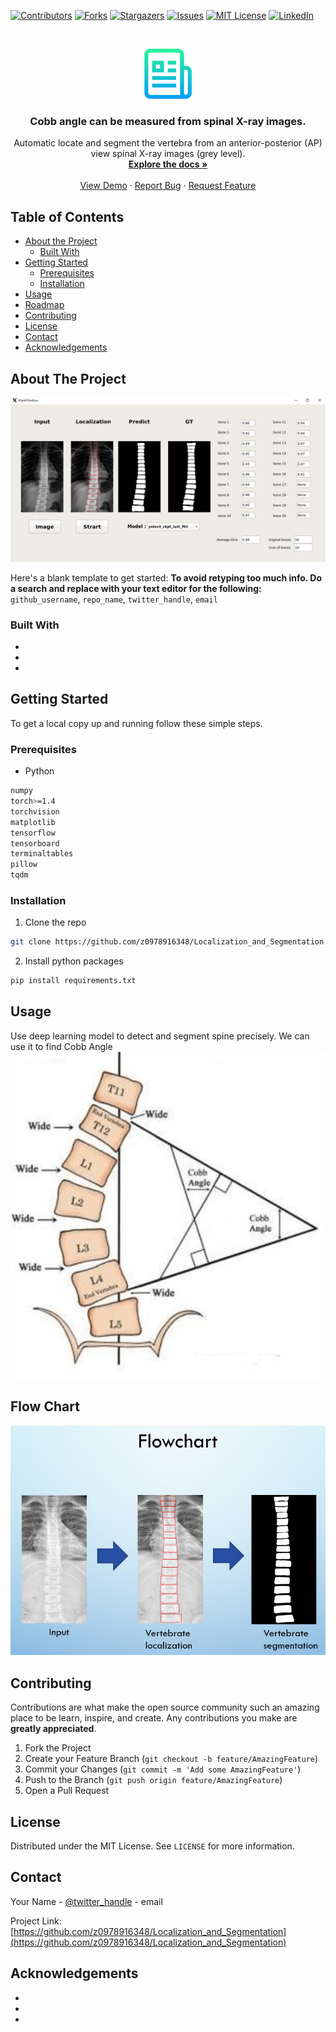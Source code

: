 <!--
*** Thanks for checking out this README Template. If you have a suggestion that would
*** make this better, please fork the repo and create a pull request or simply open
*** an issue with the tag "enhancement".
*** Thanks again! Now go create something AMAZING! :D
***
***
***
*** To avoid retyping too much info. Do a search and replace for the following:
*** github_username, repo_name, twitter_handle, email
-->





<!-- PROJECT SHIELDS -->
<!--
*** I'm using markdown "reference style" links for readability.
*** Reference links are enclosed in brackets [ ] instead of parentheses ( ).
*** See the bottom of this document for the declaration of the reference variables
*** for contributors-url, forks-url, etc. This is an optional, concise syntax you may use.
*** https://www.markdownguide.org/basic-syntax/#reference-style-links
-->
[![Contributors][contributors-shield]][contributors-url]
[![Forks][forks-shield]][forks-url]
[![Stargazers][stars-shield]][stars-url]
[![Issues][issues-shield]][issues-url]
[![MIT License][license-shield]][license-url]
[![LinkedIn][linkedin-shield]][linkedin-url]



<!-- PROJECT LOGO -->
<br />
<p align="center">
  <a href="https://github.com/z0978916348/Localization_and_Segmentation">
    <img src="images/logo.png" alt="Logo" width="80" height="80">
  </a>

  <h3 align="center">Cobb angle can be measured from spinal X-ray images.</h3>

  <p align="center">
    Automatic locate and segment the vertebra from an anterior-posterior (AP) view spinal X-ray images (grey level).
    <br />
    <a href="https://en.wikipedia.org/wiki/Cobb_angle"><strong>Explore the docs »</strong></a>
    <br />
    <br />
    <a href="https://github.com/z0978916348/Localization_and_Segmentation">View Demo</a>
    ·
    <a href="https://github.com/z0978916348/Localization_and_Segmentation/issues">Report Bug</a>
    ·
    <a href="https://github.com/z0978916348/Localization_and_Segmentation/issues">Request Feature</a>
  </p>
</p>



<!-- TABLE OF CONTENTS -->
## Table of Contents

* [About the Project](#about-the-project)
  * [Built With](#built-with)
* [Getting Started](#getting-started)
  * [Prerequisites](#prerequisites)
  * [Installation](#installation)
* [Usage](#usage)
* [Roadmap](#roadmap)
* [Contributing](#contributing)
* [License](#license)
* [Contact](#contact)
* [Acknowledgements](#acknowledgements)



<!-- ABOUT THE PROJECT -->
## About The Project

<!-- [![Product Name Screen Shot][demo]](https://example.com) -->
[![Product Name Screen Shot][demo]](https://example.com)

Here's a blank template to get started:
**To avoid retyping too much info. Do a search and replace with your text editor for the following:**
`github_username`, `repo_name`, `twitter_handle`, `email`


### Built With

* []()
* []()
* []()



<!-- GETTING STARTED -->
## Getting Started

To get a local copy up and running follow these simple steps.

### Prerequisites

* Python
```sh
numpy
torch>=1.4
torchvision
matplotlib
tensorflow
tensorboard
terminaltables
pillow
tqdm
```

### Installation

1. Clone the repo
```sh
git clone https://github.com/z0978916348/Localization_and_Segmentation.git
```
2. Install python packages
```sh
pip install requirements.txt
```



<!-- USAGE EXAMPLES -->
## Usage

Use deep learning model to detect and segment spine precisely. We can use it to find Cobb Angle
![Cobb][Cobb]



<!-- _For more examples, please refer to the [Documentation](https://example.com)_ -->



<!-- ROADMAP -->
## Flow Chart

![flowchart][flowchart]


<!-- CONTRIBUTING -->
## Contributing

Contributions are what make the open source community such an amazing place to be learn, inspire, and create. Any contributions you make are **greatly appreciated**.

1. Fork the Project
2. Create your Feature Branch (`git checkout -b feature/AmazingFeature`)
3. Commit your Changes (`git commit -m 'Add some AmazingFeature'`)
4. Push to the Branch (`git push origin feature/AmazingFeature`)
5. Open a Pull Request



<!-- LICENSE -->
## License

Distributed under the MIT License. See `LICENSE` for more information.



<!-- CONTACT -->
## Contact

Your Name - [@twitter_handle](https://twitter.com/twitter_handle) - email

Project Link: [https://github.com/z0978916348/Localization_and_Segmentation](https://github.com/z0978916348/Localization_and_Segmentation)



<!-- ACKNOWLEDGEMENTS -->
## Acknowledgements

* []()
* []()
* []()





<!-- MARKDOWN LINKS & IMAGES -->
<!-- https://www.markdownguide.org/basic-syntax/#reference-style-links -->
[contributors-shield]: https://img.shields.io/github/contributors/z0978916348/repo.svg?style=flat-square
[contributors-url]: https://github.com/z0978916348/repo/graphs/contributors
[forks-shield]: https://img.shields.io/github/forks/z0978916348/repo.svg?style=flat-square
[forks-url]: https://github.com/z0978916348/repo/network/members
[stars-shield]: https://img.shields.io/github/stars/z0978916348/repo.svg?style=flat-square
[stars-url]: https://github.com/z0978916348/repo/stargazers
[issues-shield]: https://img.shields.io/github/issues/z0978916348/repo.svg?style=flat-square
[issues-url]: https://github.com/z0978916348/repo/issues
[license-shield]: https://img.shields.io/github/license/z0978916348/repo.svg?style=flat-square
[license-url]: https://github.com/z0978916348/repo/blob/master/LICENSE.txt
[linkedin-shield]: https://img.shields.io/badge/-LinkedIn-black.svg?style=flat-square&logo=linkedin&colorB=555
[linkedin-url]: https://linkedin.com/in/z0978916348
[product-screenshot]: images/screenshot.png
[demo]: images/demo.jpg
[Cobb]: images/Cobb.jpg
[FlowChart]: images/flowchart.jpg
